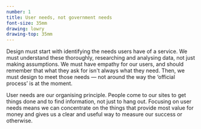 ```yaml
---
number: 1
title: User needs, not government needs
font-size: 35mm
drawing: lowry
drawing-top: 35mm
---
```


Design must start with identifying the needs users have of a service. We must understand these thoroughly, researching and analysing data, not just making assumptions. We must have empathy for our users, and should remember that what they ask for isn't always what they need. Then, we must design to meet those needs — not around the way the ‘official process’ is at the moment.

User needs are our organising principle. People come to our sites to get things done and to find information, not just to hang out. Focusing on user needs means we can concentrate on the things that provide most value for money and gives us a clear and useful way to measure our success or otherwise.
